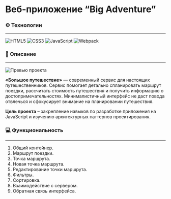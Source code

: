 # Веб-приложение “Big Adventure”

### ⚙️ Технологии

---

![HTML5](https://img.shields.io/badge/html5-%23E34F26.svg?style=for-the-badge&logo=html5&logoColor=white)
![CSS3](https://img.shields.io/badge/css3-%231572B6.svg?style=for-the-badge&logo=css3&logoColor=white)
![JavaScript](https://img.shields.io/badge/javascript-%23323330.svg?style=for-the-badge&logo=javascript&logoColor=%23F7DF1E)
![Webpack](https://img.shields.io/badge/webpack-%238DD6F9.svg?style=for-the-badge&logo=webpack&logoColor=black)

### 📄 Описание

---

![Превью проекта](https://up.htmlacademy.ru/assets/intensives/lite-javascript-2/2/projects/big-trip/image.png?v=202302100229)

**«Большое путешествие»** — современный сервис для настоящих путешественников. Сервис помогает детально спланировать маршрут поездки, рассчитать стоимость путешествия и получить информацию о достопримечательностях. Минималистичный интерфейс не даст повода отвлечься и сфокусирует внимание на планировании путешествия.

**Цель проекта** – закрепление навыков по разработке приложения на JavaScript и изучению архитектурных паттернов проектирования.

### 💻 Функциональность

---

1. Общий контейнер.
2. Маршрут поездки.
3. Точка маршрута.
4. Новая точка маршрута.
5. Редактирование точки маршрута.
6. Фильтры.
7. Сортировка.
8. Взаимодействие с сервером.
9. Обратная связь интерфейса.

